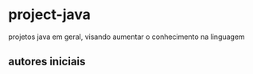 # project-java
projetos java em geral, visando aumentar o conhecimento na linguagem


## autores iniciais
